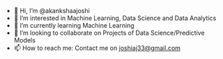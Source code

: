 - 👋 Hi, I’m @akankshaajoshi
- 👀 I’m interested in Machine Learning, Data Science and Data Analytics
- 🌱 I’m currently learning Machine Learning
- 💞️ I’m looking to collaborate on Projects of Data Science/Predictive Models 
- 📫 How to reach me: Contact me on joshiaj33@gmail.com

<!---
akankshaajoshi/akankshaajoshi is a ✨ special ✨ repository because its `README.md` (this file) appears on your GitHub profile.
You can click the Preview link to take a look at your changes.
--->

